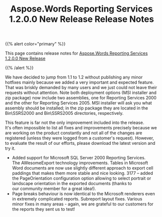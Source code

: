 ﻿---
title: Aspose.Words Reporting Services 1.2.0.0 New Release Release Notes
description: "Aspose.Words Reporting Services 1.2.0.0 New Release Release Notes – learn about the latest updates and fixes."
type: docs
weight: 140
url: /reportingservices/aspose-words-reporting-services-1-2-0-0-new-release-release-notes/
---

{{% alert color="primary" %}} 

This page contains release notes for [Aspose.Words Reporting Services 1.2.0.0 New Release](https://downloads.aspose.com/words/reportingservices/new-releases/aspose.words-reporting-services-1.2.0.0-new-release/)

{{% /alert %}} 

We have decided to jump from 1.1 to 1.2 without publishing any minor hotfixes mainly because we added a very important and expected feature. That was briskly demanded by many users and we just could not leave their requests without attention. Note both deployment options (MSI installer and zip package) now include two assemblies, one for Reporting Services 2000 and the other for Reporting Services 2005. MSI installer will ask you what assembly should be installed; in the zip package they are located in the Bin\SSRS2000 and Bin\SSRS2005 directories, respectively.

This feature is far not the only improvement included into the release. It's often impossible to list all fixes and improvements precisely because we are working on the product constantly and not all of the changes are registered (unless they were logged from a customer's request). However, to evaluate the result of our efforts, please download the latest version and try it.

- Added support for Microsoft SQL Server 2000 Reporting Services.<br>
  The AWesomeExport technology improvements. Tables in Microsoft Word documents are now use slightly different approach to export cell paddings that makes them more stable and nice looking. 
  3177 – added the PageOrientation configuration option allowing to select portrait or landscape orientation in the exported documents (thanks to our community member for a great idea!). 
- Page breaks behaviour is now identical to the Microsoft renderers even in extremely complicated reports.
  Subreport layout fixes. 
  Various minor fixes in many areas - again, we are grateful to our customers for the reports they sent us to test! 
